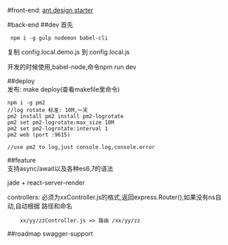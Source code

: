 #front-end:
  [ant.design starter](https://github.com/jzlxiaohei/react-antd-starter)
  
#back-end
##dev
  首先
     
     npm i -g gulp nodemon babel-cli

  复制 config.local.demo.js 到 config.local.js

  开发的时候使用,babel-node,命令npm run dev

##deploy  
    发布: make deploy(查看makefile里命令)

    npm i -g pm2
    //log rotate 标准: 10M,一天
    pm2 install pm2 install pm2-logrotate
    pm2 set pm2-logrotate:max_size 10M
    pm2 set pm2-logrotate:interval 1
    pm2 web (port :9615)
    
    //use pm2 to log,just console.log,console.error

##feature  
  支持async/await以及各种es6,7的语法
    
  jade + react-server-render
  
  controllers: 必须为xxController.js的格式,返回express.Router(),如果没有ns自动,自动根据 路径和命名
    
        xx/yy/zzController.js => 路由 /xx/yy/zz
        

##roadmap
  swagger-support      
    


